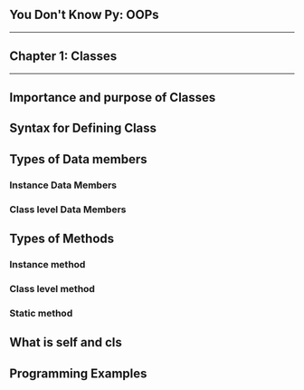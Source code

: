 ## You Don't Know Py: OOPs 
---
## Chapter 1: Classes
--- 

## Importance and purpose of Classes



## Syntax for Defining Class

## Types of Data members
### Instance Data Members
### Class level Data Members

## Types of Methods
### Instance method
### Class level method
### Static method

## What is self and cls

## Programming Examples
